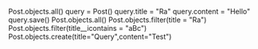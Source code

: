  Post.objects.all()
 query = Post()
 query.title = "Ra"
 query.content = "Hello"
 query.save()
 Post.objects.all()
 Post.objects.filter(title = "Ra")
 Post.objects.filter(title__icontains = "aBc")
 Post.objects.create(title="Query",content="Test")